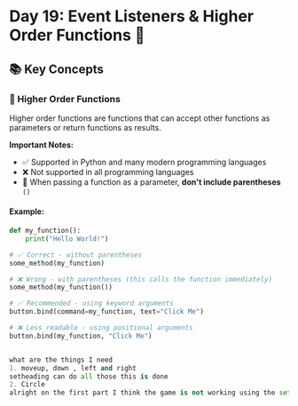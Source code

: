 # Day 19: Event Listeners & Higher Order Functions 🎯

## 📚 Key Concepts

### 🔄 Higher Order Functions
Higher order functions are functions that can accept other functions as parameters or return functions as results.

**Important Notes:**
- ✅ Supported in Python and many modern programming languages
- ❌ Not supported in all programming languages
- 🎯 When passing a function as a parameter, **don't include parentheses** `()`

#### Example:
```python
def my_function():
    print("Hello World!")

# ✅ Correct - without parentheses
some_method(my_function)

# ❌ Wrong - with parentheses (this calls the function immediately)
some_method(my_function())

# ✅ Recommended - using keyword arguments
button.bind(command=my_function, text="Click Me")

# ❌ Less readable - using positional arguments
button.bind(my_function, "Click Me")


what are the things I need
1. moveup, down , left and right
setheading can do all those this is done
2. Circle
alright on the first part I think the game is not working using the set heading part cause it has to work on the postioion here the next thing to do is like to use the circle in order to do that and that is great we have radius we can use that for counter clock wise and and the other thing we can use the steps to make it more less speed drawing and those things

